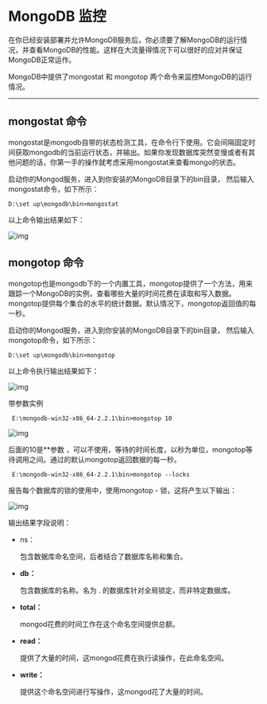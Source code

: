 # MongoDB 监控

在你已经安装部署并允许MongoDB服务后，你必须要了解MongoDB的运行情况，并查看MongoDB的性能。这样在大流量得情况下可以很好的应对并保证MongoDB正常运作。

MongoDB中提供了mongostat 和 mongotop 两个命令来监控MongoDB的运行情况。

------

## mongostat 命令

mongostat是mongodb自带的状态检测工具，在命令行下使用。它会间隔固定时间获取mongodb的当前运行状态，并输出。如果你发现数据库突然变慢或者有其他问题的话，你第一手的操作就考虑采用mongostat来查看mongo的状态。

启动你的Mongod服务，进入到你安装的MongoDB目录下的bin目录， 然后输入mongostat命令，如下所示：

```
D:\set up\mongodb\bin>mongostat
```

以上命令输出结果如下：

![img](https://www.runoob.com/wp-content/uploads/2013/12/mongostat.png)

## mongotop 命令

mongotop也是mongodb下的一个内置工具，mongotop提供了一个方法，用来跟踪一个MongoDB的实例，查看哪些大量的时间花费在读取和写入数据。 mongotop提供每个集合的水平的统计数据。默认情况下，mongotop返回值的每一秒。

启动你的Mongod服务，进入到你安装的MongoDB目录下的bin目录， 然后输入mongotop命令，如下所示：

```
D:\set up\mongodb\bin>mongotop
```

以上命令执行输出结果如下：

![img](https://www.runoob.com/wp-content/uploads/2013/12/mongotop.png)

带参数实例

```
 E:\mongodb-win32-x86_64-2.2.1\bin>mongotop 10
```

![img](https://www.runoob.com/wp-content/uploads/2013/12/29122412-e32a9f09e46e496a8833433fdb421311.gif)

后面的10是**参数 ，可以不使用，等待的时间长度，以秒为单位，mongotop等待调用之间。通过的默认mongotop返回数据的每一秒。

```
 E:\mongodb-win32-x86_64-2.2.1\bin>mongotop --locks
```

报告每个数据库的锁的使用中，使用mongotop - 锁，这将产生以下输出：

![img](https://www.runoob.com/wp-content/uploads/2013/12/29122706-bfdd58e62c404b948f8039c489f8be81.gif)

输出结果字段说明：

- ns：

  包含数据库命名空间，后者结合了数据库名称和集合。

- **db：**

  包含数据库的名称。名为 . 的数据库针对全局锁定，而非特定数据库。

- **total：**

  mongod花费的时间工作在这个命名空间提供总额。

- **read：**

  提供了大量的时间，这mongod花费在执行读操作，在此命名空间。

- **write：**

  提供这个命名空间进行写操作，这mongod花了大量的时间。
